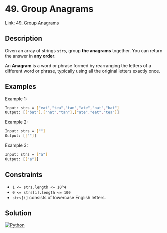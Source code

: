 
# 49. Group Anagrams

Link: [49. Group Anagrams](https://leetcode.com/problems/group-anagrams/)

## Description

Given an array of strings `strs`, group **the anagrams** together. You can return the answer in **any order**.

An **Anagram** is a word or phrase formed by rearranging the letters of a different word or phrase, typically using all the original letters exactly once.

## Examples

Example 1:

```bash
Input: strs = ["eat","tea","tan","ate","nat","bat"]
Output: [["bat"],["nat","tan"],["ate","eat","tea"]]
```

Example 2:

```bash
Input: strs = [""]
Output: [[""]]
```

Example 3:

```bash
Input: strs = ["a"]
Output: [["a"]]
```

## Constraints

- `1 <= strs.length <= 10^4`
- `0 <= strs[i].length <= 100`
- `strs[i]` consists of lowercase English letters.

## Solution

[![Python](https://img.shields.io/badge/-Python-black?style=for-the-badge&logo=python)](./solution.py)
